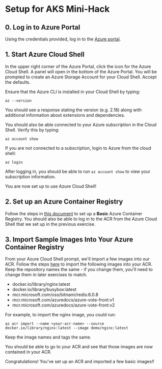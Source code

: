 # Setup for AKS Mini-Hack

## 0. Log in to Azure Portal

Using the credentials provided, log in to the [Azure portal](https://portal.azure.com).

## 1. Start Azure Cloud Shell

In the upper right corner of the Azure Portal, click the icon for the Azure Cloud Shell. A panel will open in the bottom of the Azure Portal. You will be prompted to create an Azure Storage Account for your Cloud Shell. Accept the defaults.

Ensure that the Azure CLI is installed in your Cloud Shell by typing:

```
az --version
```

You should see a response stating the version (e.g. 2.18) along with additional information about extensions and dependencies.

You should also be able connected to your Azure subscription in the Cloud Shell. Verify this by typing:

```
az account show
```

If you are not connected to a subscription, login to Azure from the cloud shell:

```
az login
```

After logging in, you should be able to run `az account show` to view your subscription information.

You are now set up to use Azure Cloud Shell!

## 2. Set up an Azure Container Registry

Follow the steps in [this document](https://docs.microsoft.com/en-us/azure/container-registry/container-registry-get-started-portal) to set up a **Basic** Azure Container Registry. You should also be able to log in to the ACR from the Azure Cloud Shell that we set up in the previous exercise.

## 3. Import Sample Images Into Your Azure Container Registry

From your Azure Cloud Shell prompt, we'll import a few images into our ACR. Follow the steps [here](https://docs.microsoft.com/en-us/azure/container-registry/container-registry-import-images#import-from-docker-hub) to import the following images into your ACR. Keep the repository names the same - if you change them, you'll need to change them in later exercises to match.

- docker.io/library/nginx:latest
- docker.io/library/busybox:latest
- mcr.microsoft.com/oss/bitnami/redis:6.0.8
- mcr.microsoft.com/azuredocs/azure-vote-front:v1
- mcr.microsoft.com/azuredocs/azure-vote-front:v2

For example, to import the nginx image, you could run:

```
az acr import --name <your-acr-name> --source docker.io/library/nginx:latest --image demo/nginx:latest
```

Keep the image names and tags the same.

You should be able to go to your ACR and see that those images are now contained in your ACR.

Congratulations! You've set up an ACR and imported a few basic images!!
